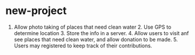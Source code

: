 # new-project
1. Allow photo taking of places that need clean water 2. Use GPS to determine location 3. Store the info in a server. 4. Allow users to visit anf see places that need clean water, and allow donation to be made. 5. Users may registered to keep track of their contributions.
